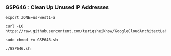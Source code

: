 ### GSP646 :  Clean Up Unused IP Addresses 


```
export ZONE=us-west1-a
```

```
curl -LO https://raw.githubusercontent.com/tariqsheikhsw/GoogleCloudArchitectLabs/main/Solutions/GSP646.sh

sudo chmod +x GSP646.sh

./GSP646.sh
```
